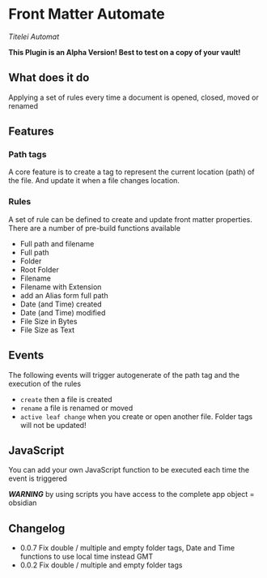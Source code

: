 # Front Matter Automate
*Titelei Automat*

**This Plugin is an Alpha Version! Best to test on a copy of your vault!**

## What does it do

Applying a set of rules every time a document is opened, closed, moved or renamed

## Features

### Path tags
A core feature is to create a tag to represent the current location (path) of the file. And update it when a file changes location.

### Rules
A set of rule can be defined to create and update front matter properties.
There are a number of pre-build functions available

* Full path and filename
* Full path
* Folder
* Root Folder
* Filename
* Filename with Extension
* add an Alias form full path
* Date (and Time) created
* Date (and Time) modified
* File Size in Bytes
* File Size as Text

## Events

The following events will trigger autogenerate of the path tag and the execution of the rules

- `create` then a file is created
- `rename` a file is renamed or moved
- `active leaf change` when you create or open another file. Folder tags will not be updated!

## JavaScript

You can add your own JavaScript function to be executed each time the event is triggered

***WARNING*** by using scripts you have access to the complete app object = obsidian 

## Changelog

* 0.0.7 Fix double / multiple and empty folder tags, Date and Time functions to use local time instead GMT
* 0.0.2 Fix double / multiple and empty folder tags